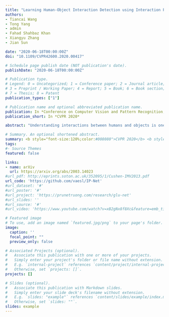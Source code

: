 ```yaml
---
title: "Learning Human-Object Interaction Detection using Interaction Points"
authors:
- Tiancai Wang
- Tong Yang
- admin
- Fahad Shahbaz Khan
- Xiangyu Zhang
- Jian Sun

date: "2020-06-18T00:00:00Z"
doi: "10.1109/CVPR42600.2020.00417"

# Schedule page publish date (NOT publication's date).
publishDate: "2020-06-18T00:00:00Z"

# Publication type.
# Legend: 0 = Uncategorized; 1 = Conference paper; 2 = Journal article;
# 3 = Preprint / Working Paper; 4 = Report; 5 = Book; 6 = Book section;
# 7 = Thesis; 8 = Patent
publication_types: ["1"]

# Publication name and optional abbreviated publication name.
publication: In *Conference on Computer Vision and Pattern Recognition, CVPR 2020*
publication_short: In *CVPR 2020*

abstract: "Understanding interactions between humans and objects is one of the fundamental problems in visual classification and an essential step towards detailed scene understanding. Human-object interaction (HOI) detection strives to localize both the human and an object as well as the identification of complex interactions between them. Most existing HOI detection approaches are instance-centric where interactions between all possible human-object pairs are predicted based on appearance features and coarse spatial information. We argue that appearance features alone are insufficient to capture complex human-object interactions. In this paper, we therefore propose a novel fully-convolutional approach that directly detects the interactions between human-object pairs. Our network predicts interaction points, which directly localize and classify the inter-action. Paired with the densely predicted interaction vectors, the interactions are associated with human and object detections to obtain final predictions. To the best of our knowledge, we are the first to propose an approach where HOI detection is posed as a keypoint detection and grouping problem. Experiments are performed on two popular benchmarks: V-COCO and HICO-DET. Our approach sets a new state-of-the-art on both datasets."

# Summary. An optional shortened abstract.
summary: <b style="font-size:120%;color:#008080">CVPR 2020</b> <b style="font-size:120%;color:#E08040"></b><br> A fully-convolutional approach that directly detects the interactions between human-object pairs. 
tags:
#- Source Themes
featured: false

links:
- name: arXiv
  url: https://arxiv.org/abs/2003.14023
#url_pdf: http://eprints.soton.ac.uk/352095/1/Cushen-IMV2013.pdf
url_code: 'https://github.com/vaesl/IP-Net'
#url_dataset: '#'
#url_poster: '#'
#url_project: 'https://prunetruong.com/research/glu-net'
#url_slides: ''
#url_source: '#'
#url_video: 'https://www.youtube.com/watch?v=xB2gNx8f8Xc&feature=emb_title'

# Featured image
# To use, add an image named `featured.jpg/png` to your page's folder. 
image:
  caption: ''
  focal_point: ""
  preview_only: false

# Associated Projects (optional).
#   Associate this publication with one or more of your projects.
#   Simply enter your project's folder or file name without extension.
#   E.g. `internal-project` references `content/project/internal-project/index.md`.
#   Otherwise, set `projects: []`.
projects: []

# Slides (optional).
#   Associate this publication with Markdown slides.
#   Simply enter your slide deck's filename without extension.
#   E.g. `slides: "example"` references `content/slides/example/index.md`.
#   Otherwise, set `slides: ""`.
slides: example
---
```



